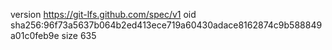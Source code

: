 version https://git-lfs.github.com/spec/v1
oid sha256:96f73a5637b064b2ed413ece719a60430adace8162874c9b588849a01c0feb9e
size 635
